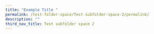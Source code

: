 ```yaml
---
title: "Example Title "
permalink: /test-folder-space/Test-subfolder-space-2/permalink/
description: ""
third_nav_title: Test subfolder space 2
---
```

